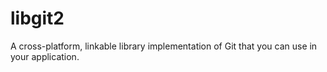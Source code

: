 # libgit2
A cross-platform, linkable library implementation of Git that you can use in your application.
